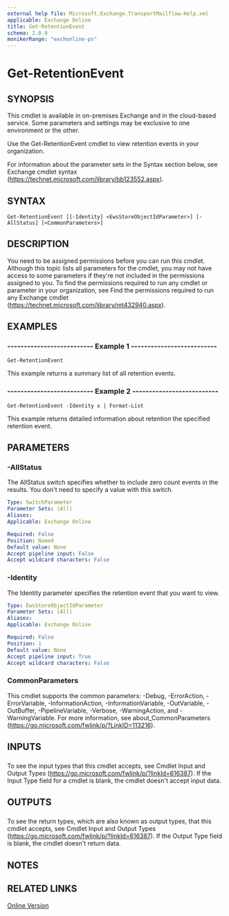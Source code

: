 ```yaml
---
external help file: Microsoft.Exchange.TransportMailflow-Help.xml
applicable: Exchange Online
title: Get-RetentionEvent
schema: 2.0.0
monikerRange: "exchonline-ps"
---
```


# Get-RetentionEvent

## SYNOPSIS
This cmdlet is available in on-premises Exchange and in the cloud-based service. Some parameters and settings may be exclusive to one environment or the other.

Use the Get-RetentionEvent cmdlet to view retention events in your organization.

For information about the parameter sets in the Syntax section below, see Exchange cmdlet syntax (https://technet.microsoft.com/library/bb123552.aspx).

## SYNTAX

```
Get-RetentionEvent [[-Identity] <EwsStoreObjectIdParameter>] [-AllStatus] [<CommonParameters>]
```

## DESCRIPTION
You need to be assigned permissions before you can run this cmdlet. Although this topic lists all parameters for the cmdlet, you may not have access to some parameters if they're not included in the permissions assigned to you. To find the permissions required to run any cmdlet or parameter in your organization, see Find the permissions required to run any Exchange cmdlet (https://technet.microsoft.com/library/mt432940.aspx).

## EXAMPLES

### -------------------------- Example 1 --------------------------
```
Get-RetentionEvent
```

This example returns a summary list of all retention events.

### -------------------------- Example 2 --------------------------
```
Get-RetentionEvent -Identity x | Format-List
```

This example returns detailed information about retention the specified retention event.

## PARAMETERS

### -AllStatus
The AllStatus switch specifies whether to include zero count events in the results. You don't need to specify a value with this switch.

```yaml
Type: SwitchParameter
Parameter Sets: (All)
Aliases:
Applicable: Exchange Online

Required: False
Position: Named
Default value: None
Accept pipeline input: False
Accept wildcard characters: False
```

### -Identity
The Identity parameter specifies the retention event that you want to view.

```yaml
Type: EwsStoreObjectIdParameter
Parameter Sets: (All)
Aliases:
Applicable: Exchange Online

Required: False
Position: 1
Default value: None
Accept pipeline input: True
Accept wildcard characters: False
```

### CommonParameters
This cmdlet supports the common parameters: -Debug, -ErrorAction, -ErrorVariable, -InformationAction, -InformationVariable, -OutVariable, -OutBuffer, -PipelineVariable, -Verbose, -WarningAction, and -WarningVariable. For more information, see about_CommonParameters (https://go.microsoft.com/fwlink/p/?LinkID=113216).

## INPUTS

###  
To see the input types that this cmdlet accepts, see Cmdlet Input and Output Types (https://go.microsoft.com/fwlink/p/?linkId=616387). If the Input Type field for a cmdlet is blank, the cmdlet doesn't accept input data.

## OUTPUTS

###  
To see the return types, which are also known as output types, that this cmdlet accepts, see Cmdlet Input and Output Types (https://go.microsoft.com/fwlink/p/?linkId=616387). If the Output Type field is blank, the cmdlet doesn't return data.

## NOTES

## RELATED LINKS

[Online Version](https://technet.microsoft.com/library/32aced21-3693-490a-a9ca-64cb766d15ed.aspx)
